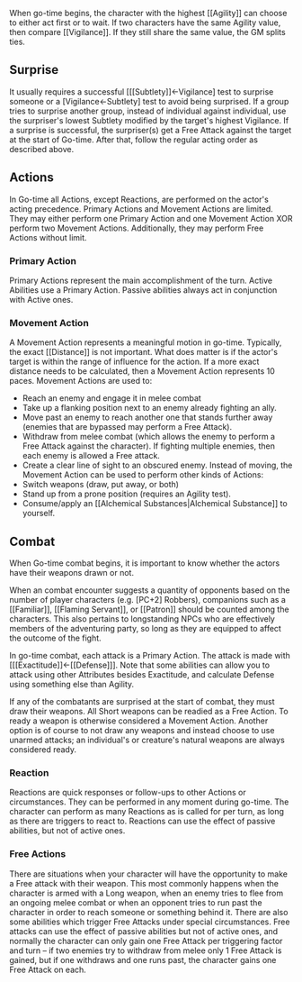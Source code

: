 When go-time begins, the character with the highest [[Agility]] can choose to either act first or to wait. If two characters have the same Agility value, then compare [[Vigilance]]. If they still share the same value, the GM splits ties.
## Surprise
It usually requires a successful \[[[Subtlety]]←Vigilance\] test to surprise someone or a \[Vigilance←Subtlety\] test to avoid being surprised. If a group tries to surprise another group, instead of individual against individual, use the surpriser's lowest Subtlety modified by the target's highest Vigilance. If a surprise is successful, the surpriser(s) get a Free Attack against the target at the start of Go-time. After that, follow the regular acting order as described above.
## Actions
In Go-time all Actions, except Reactions, are performed on the actor's acting precedence. Primary Actions and Movement Actions are limited. They may either perform one Primary Action and one Movement Action XOR perform two Movement Actions. Additionally, they may perform Free Actions without limit.
### Primary Action
Primary Actions represent the main accomplishment of the turn. Active Abilities use a Primary Action. Passive abilities always act in conjunction with Active ones.
### Movement Action
A Movement Action represents a meaningful motion in go-time. Typically, the exact [[Distance]] is not important. What does matter is if the actor's target is within the range of influence for the action. If a more exact distance needs to be calculated, then a Movement Action represents 10 paces. Movement Actions are used to:
* Reach an enemy and engage it in melee combat
* Take up a flanking position next to an enemy already fighting an ally.
* Move past an enemy to reach another one that stands further away (enemies that are bypassed may perform a Free Attack).
* Withdraw from melee combat (which allows the enemy to perform a Free Attack against the character). If fighting multiple enemies, then each enemy is allowed a Free attack.
* Create a clear line of sight to an obscured enemy. Instead of moving, the Movement Action can be used to perform other kinds of Actions:
* Switch weapons (draw, put away, or both)
* Stand up from a prone position (requires an Agility test).
* Consume/apply an [[Alchemical Substances|Alchemical Substance]] to yourself.
## Combat
When Go-time combat begins, it is important to know whether the actors have their weapons drawn or not.

When an combat encounter suggests a quantity of opponents based on the number of player characters (e.g. \[PC+2\] Robbers), companions such as a [[Familiar]], [[Flaming Servant]], or [[Patron]] should be counted among the characters. This also pertains to longstanding NPCs who are effectively members of the adventuring party, so long as they are equipped to affect the outcome of the fight.

In go-time combat, each attack is a Primary Action. The attack is made with \[[[Exactitude]]←[[Defense]]\]. Note that some abilities can allow you to attack using other Attributes besides Exactitude, and calculate Defense using something else than Agility.

If any of the combatants are surprised at the start of combat, they must draw their weapons. All Short weapons can be readied as a Free Action. To ready a weapon is otherwise considered a Movement Action. Another option is of course to not draw any weapons and instead choose to use unarmed attacks; an individual's or creature's natural weapons are always considered ready.
### Reaction
Reactions are quick responses or follow-ups to other Actions or circumstances. They can be performed in any moment during go-time. The character can perform as many Reactions as is called for per turn, as long as there are triggers to react to. Reactions can use the effect of passive abilities, but not of active ones.
### Free Actions
There are situations when your character will have the opportunity to make a Free attack with their weapon. This most commonly happens when the character is armed with a Long weapon, when an enemy tries to flee from an ongoing melee combat or when an opponent tries to run past the character in order to reach someone or something behind it. There are also some abilities which trigger Free Attacks under special circumstances. Free attacks can use the effect of passive abilities but not of active ones, and normally the character can only gain one Free Attack per triggering factor and turn – if two enemies try to withdraw from melee only 1 Free Attack is gained, but if one withdraws and one runs past, the character gains one Free Attack on each.